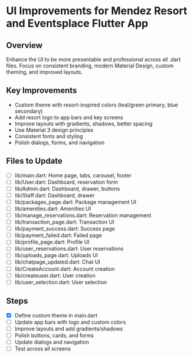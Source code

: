 # UI Improvements for Mendez Resort and Eventsplace Flutter App

## Overview
Enhance the UI to be more presentable and professional across all .dart files. Focus on consistent branding, modern Material Design, custom theming, and improved layouts.

## Key Improvements
- Custom theme with resort-inspired colors (teal/green primary, blue secondary)
- Add resort logo to app bars and key screens
- Improve layouts with gradients, shadows, better spacing
- Use Material 3 design principles
- Consistent fonts and styling
- Polish dialogs, forms, and navigation

## Files to Update
- [ ] lib/main.dart: Home page, tabs, carousel, footer
- [ ] lib/User.dart: Dashboard, reservation form
- [ ] lib/Admin.dart: Dashboard, drawer, buttons
- [ ] lib/Staff.dart: Dashboard, drawer
- [ ] lib/packages_page.dart: Package management UI
- [ ] lib/amenities.dart: Amenities UI
- [ ] lib/manage_reservations.dart: Reservation management
- [ ] lib/transaction_page.dart: Transaction UI
- [ ] lib/payment_success.dart: Success page
- [ ] lib/payment_failed.dart: Failed page
- [ ] lib/profile_page.dart: Profile UI
- [ ] lib/user_reservations.dart: User reservations
- [ ] lib/uploads_page.dart: Uploads UI
- [ ] lib/chatpage_updated.dart: Chat UI
- [ ] lib/CreateAccount.dart: Account creation
- [ ] lib/createuser.dart: User creation
- [ ] lib/user_selection.dart: User selection

## Steps
- [x] Define custom theme in main.dart
- [ ] Update app bars with logo and custom colors
- [ ] Improve layouts and add gradients/shadows
- [ ] Polish buttons, cards, and forms
- [ ] Update dialogs and navigation
- [ ] Test across all screens
